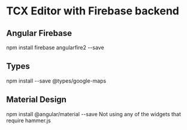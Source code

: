 # TCX Editor with Firebase backend

## Angular Firebase 

npm install firebase angularfire2 --save

## Types

npm install --save @types/google-maps

## Material Design

npm install @angular/material --save
Not using any of the widgets that require hammer.js

